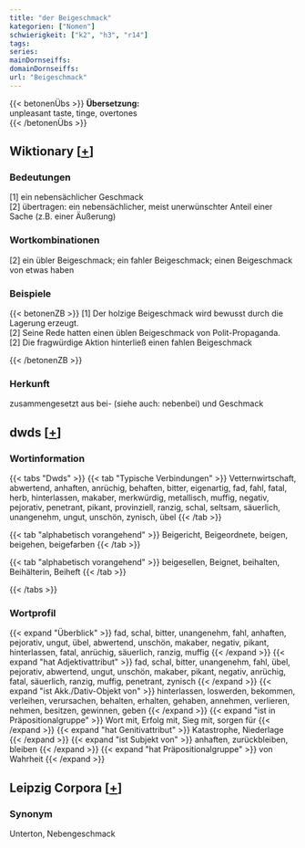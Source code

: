 ```yaml
---
title: "der Beigeschmack"
kategorien: ["Nomen"]
schwierigkeit: ["k2", "h3", "r14"]
tags:
series:
mainDornseiffs:
domainDornseiffs:
url: "Beigeschmack"
---
```


{{< betonenÜbs >}}
**Übersetzung:**  
unpleasant taste, tinge, overtones  
{{< /betonenÜbs >}}

## Wiktionary [[+](https://de.wiktionary.org/wiki/Beigeschmack)]

### Bedeutungen
[1] ein nebensächlicher Geschmack  
[2] übertragen: ein nebensächlicher, meist unerwünschter Anteil einer Sache (z.B. einer Äußerung)  

### Wortkombinationen
[2] ein übler Beigeschmack; ein fahler Beigeschmack; einen Beigeschmack von etwas haben  

### Beispiele
{{< betonenZB >}}
[1] Der holzige Beigeschmack wird bewusst durch die Lagerung erzeugt.  
[2] Seine Rede hatten einen üblen Beigeschmack von Polit-Propaganda.  
[2] Die fragwürdige Aktion hinterließ einen fahlen Beigeschmack  

{{< /betonenZB >}}
### Herkunft
zusammengesetzt aus bei- (siehe auch: nebenbei) und Geschmack  



## dwds [[+](https://www.dwds.de/wb/Beigeschmack)]

### Wortinformation
{{< tabs "Dwds" >}}
{{< tab "Typische Verbindungen" >}}
Vetternwirtschaft, abwertend, anhaften, anrüchig, behaften, bitter, eigenartig, fad, fahl, fatal, herb, hinterlassen, makaber, merkwürdig, metallisch, muffig, negativ, pejorativ, penetrant, pikant, provinziell, ranzig, schal, seltsam, säuerlich, unangenehm, ungut, unschön, zynisch, übel
{{< /tab >}}

{{< tab "alphabetisch vorangehend" >}}
Beigericht, Beigeordnete, beigen, beigehen, beigefarben
{{< /tab >}}

{{< tab "alphabetisch vorangehend" >}}
beigesellen, Beignet, beihalten, Beihälterin, Beiheft
{{< /tab >}}

{{< /tabs >}}

### Wortprofil
{{< expand "Überblick" >}} fad, schal, bitter, unangenehm, fahl, anhaften, pejorativ, ungut, übel, abwertend, unschön, makaber, negativ, pikant, hinterlassen, fatal, anrüchig, säuerlich, ranzig, muffig {{< /expand >}}
{{< expand "hat Adjektivattribut" >}} fad, schal, bitter, unangenehm, fahl, übel, pejorativ, abwertend, ungut, unschön, makaber, pikant, negativ, anrüchig, fatal, säuerlich, ranzig, muffig, penetrant, zynisch {{< /expand >}}
{{< expand "ist Akk./Dativ-Objekt von" >}} hinterlassen, loswerden, bekommen, verleihen, verursachen, behalten, erhalten, gehaben, annehmen, verlieren, nehmen, besitzen, gewinnen, geben {{< /expand >}}
{{< expand "ist in Präpositionalgruppe" >}} Wort mit, Erfolg mit, Sieg mit, sorgen für {{< /expand >}}
{{< expand "hat Genitivattribut" >}} Katastrophe, Niederlage {{< /expand >}}
{{< expand "ist Subjekt von" >}} anhaften, zurückbleiben, bleiben {{< /expand >}}
{{< expand "hat Präpositionalgruppe" >}} von Wahrheit {{< /expand >}}

## Leipzig Corpora [[+](https://corpora.uni-leipzig.de/en/res?word=Beigeschmack&corpusId=deu_newscrawl-public_2018)]


### Synonym
Unterton, Nebengeschmack


